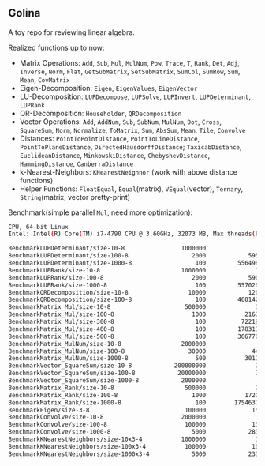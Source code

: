 #

## Golina

A toy repo for reviewing linear algebra.

Realized functions up to now:

- Matrix Operations: `Add`, `Sub`, `Mul`, `MulNum`, `Pow`, `Trace`, `T`, `Rank`, `Det`, `Adj`, `Inverse`, `Norm`, 
`Flat`, `GetSubMatrix`, `SetSubMatrix`, `SumCol`, `SumRow`, `Sum`, `Mean`, `CovMatrix`
- Eigen-Decomposition: `Eigen`, `EigenValues`, `EigenVector`
- LU-Decomposition: `LUPDecompose`, `LUPSolve`, `LUPInvert`, `LUPDeterminant`, `LUPRank`
- QR-Decomposition: `Householder`, `QRDecomposition`
- Vector Operations: `Add`, `AddNum`, `Sub`, `SubNum`, `MulNum`, `Dot`, `Cross`, `SquareSum`, `Norm`, `Normalize`, 
`ToMatrix`, `Sum`, `AbsSum`, `Mean`, `Tile`, `Convolve`
- Distances: `PointToPointDistance`, `PointToLineDistance`, `PointToPlaneDistance`, `DirectedHausdorffDistance`; 
`TaxicabDistance`, `EuclideanDistance`, `MinkowskiDistance`, `ChebyshevDistance`, `HammingDistance`, `CanberraDistance`
- k-Nearest-Neighbors: `KNearestNeighnor` (work with above distance functions)
- Helper Functions: `FloatEqual`, `Equal`(matrix), `VEqual`(vector), `Ternary`, `String`(matrix, vector pretty-print)

Benchmark(simple parallel `Mul`, need more optimization):

```bash
CPU, 64-bit Linux
Intel: Intel(R) Core(TM) i7-4790 CPU @ 3.60GHz, 32073 MB, Max threads(8)

BenchmarkLUPDeterminant/size-10-8                1000000              1836 ns/op
BenchmarkLUPDeterminant/size-100-8                  2000            595163 ns/op
BenchmarkLUPDeterminant/size-1000-8                  100         556498134 ns/op
BenchmarkLUPRank/size-10-8                       1000000              1798 ns/op
BenchmarkLUPRank/size-100-8                         2000            596218 ns/op
BenchmarkLUPRank/size-1000-8                         100         557026660 ns/op
BenchmarkQRDecomposition/size-10-8                 10000            126480 ns/op
BenchmarkQRDecomposition/size-100-8                  100         460142966 ns/op
BenchmarkMatrix_Mul/size-10-8                     500000              3305 ns/op
BenchmarkMatrix_Mul/size-100-8                      1000           2167119 ns/op
BenchmarkMatrix_Mul/size-300-8                       100          72219939 ns/op
BenchmarkMatrix_Mul/size-400-8                       100         178311710 ns/op
BenchmarkMatrix_Mul/size-500-8                       100         366776279 ns/op
BenchmarkMatrix_MulNum/size-10-8                 2000000               935 ns/op
BenchmarkMatrix_MulNum/size-100-8                  30000             44814 ns/op
BenchmarkMatrix_MulNum/size-1000-8                   500           3011459 ns/op
BenchmarkVector_SquareSum/size-10-8            200000000              7.79 ns/op
BenchmarkVector_SquareSum/size-100-8            20000000              72.7 ns/op
BenchmarkVector_SquareSum/size-1000-8            2000000               762 ns/op
BenchmarkMatrix_Rank/size-10-8                    500000              2704 ns/op
BenchmarkMatrix_Rank/size-100-8                     1000           1720043 ns/op
BenchmarkMatrix_Rank/size-1000-8                     100        1754637844 ns/op
BenchmarkEigen/size-3-8                           100000             15462 ns/op
BenchmarkConvolve/size-10-8                      2000000               978 ns/op
BenchmarkConvolve/size-100-8                      100000             13134 ns/op
BenchmarkConvolve/size-1000-8                       5000            283011 ns/op
BenchmarkKNearestNeighbors/size-10x3-4           1000000              1643 ns/op
BenchmarkKNearestNeighbors/size-100x3-4           100000             16588 ns/op
BenchmarkKNearestNeighbors/size-1000x3-4            5000            233153 ns/op
```
